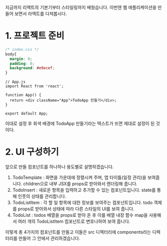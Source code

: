지금까지 리액트의 기본기부터 스타일링까지 배웠습니다. 이번엔 웹 애플리케이션을 만들어 보면서 라액트를 다져봅시다.

# 1. 프로젝트 준비

```css
/* index.css */
body{
  margin: 0;
  padding: 0;
  background: #e9ecef;
}
```

```react
// App.js
import React from 'react';

function App() {
  return <div className="App">TodoApp 만들기</div>;
}

export default App;
```

이대로 설정 후 회색 배경에 TodoApp 만들기라는 텍스트가 뜨면 제대로 설정이 된 것이다.



# 2. UI 구성하기

앞으로 만들 컴포넌트를 하나하나 용도별로 설명하겠습니다.

1. TodoTemplate : 화면을 가운데에 정렬시켜 주며, 앱 타이틀(일정 관리)을 보여줍니다. children으로 내부 JSX를 props로 받아와서 렌더링해 줍니다.
2. TodoInsert : 새로운 항목을 입력하고 추가할 수 있는 컴포넌트입니다. state를 통해 인풋의 상태를 관리합니다.
3. TodoListItem : 각 할 일 항목에 대한 정보를 보여주는 컴포넌트입니다. todo 객체를 props로 받아와서 상태에 따라 다른 스타일의 UI를 보여 줍니다.
4. TodoList : todos 배열을 props로 받아 온 후 이를 배열 내장 함수 map을 사용해서 여러 개의 TodoListItem 컴포넌트로 변호나하여 보여 줍니다.

이렇게 총 4가지의 컴포넌트를 만들고 이들은 src 디렉터리에 components라는 디렉터리를 만들어 그 안에서 관리하겠습니다.



